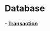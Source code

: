 # Database

### - [Transaction](https://github.com/kmh916/study-reference-TIL/blob/master/CS/Database/Transaction.md)
